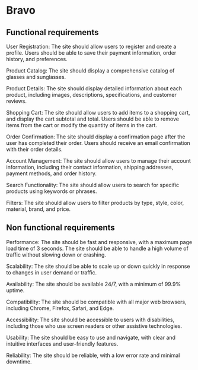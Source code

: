 # Bravo


## Functional requirements

User Registration: The site should allow users to register and create a profile. Users should be able to save their payment information, order history, and preferences.

Product Catalog: The site should display a comprehensive catalog of glasses and sunglasses.

Product Details: The site should display detailed information about each product, including images, descriptions, specifications, and customer reviews.

Shopping Cart: The site should allow users to add items to a shopping cart, and display the cart subtotal and total. Users should be able to remove items from the cart or modify the quantity of items in the cart.

Order Confirmation: The site should display a confirmation page after the user has completed their order. Users should receive an email confirmation with their order details.

Account Management: The site should allow users to manage their account information, including their contact information, shipping addresses, payment methods, and order history.

Search Functionality: The site should allow users to search for specific products using keywords or phrases.

Filters: The site should allow users to filter products by type, style, color, material, brand, and price.


## Non functional requirements 

Performance: The site should be fast and responsive, with a maximum page load time of 3 seconds. The site should be able to handle a high volume of traffic without slowing down or crashing.

Scalability: The site should be able to scale up or down quickly in response to changes in user demand or traffic.

Availability: The site should be available 24/7, with a minimum of 99.9% uptime.

Compatibility: The site should be compatible with all major web browsers, including Chrome, Firefox, Safari, and Edge.

Accessibility: The site should be accessible to users with disabilities, including those who use screen readers or other assistive technologies.

Usability: The site should be easy to use and navigate, with clear and intuitive interfaces and user-friendly features.

Reliability: The site should be reliable, with a low error rate and minimal downtime.
